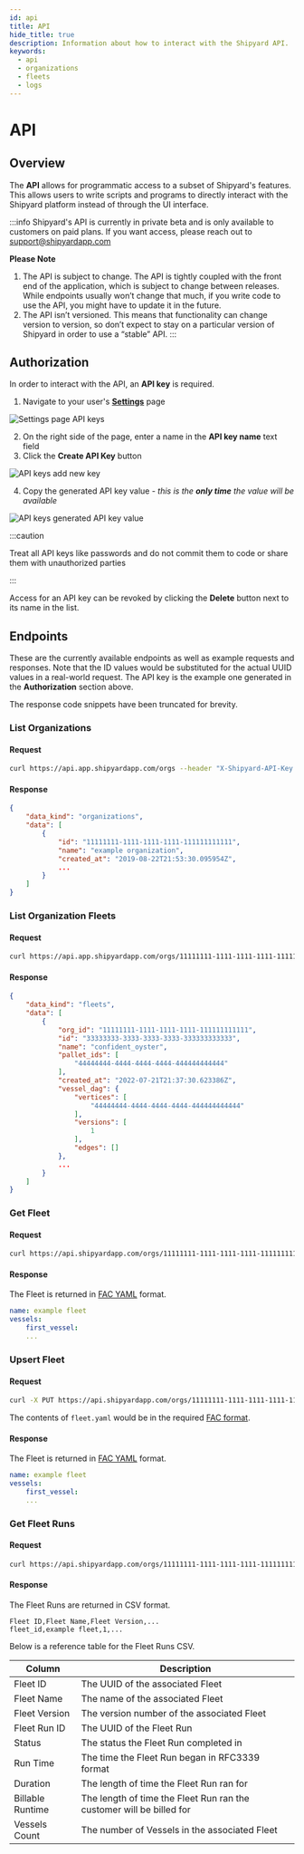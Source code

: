 ```yaml
---
id: api
title: API
hide_title: true
description: Information about how to interact with the Shipyard API.
keywords:
  - api
  - organizations
  - fleets
  - logs
---
```


# API

## Overview

The **API** allows for programmatic access to a subset of Shipyard's features. This allows users to write scripts and programs to directly interact with the Shipyard platform instead of through the UI interface.

:::info
Shipyard's API is currently in private beta and is only available to customers on paid plans. If you want access, please reach out to [support@shipyardapp.com](mailto:support@shipyardapp.com)

**Please Note**
1. The API is subject to change. The API is tightly coupled with the front end of the application, which is subject to change between releases. While endpoints usually won’t change that much, if you write code to use the API, you might have to update it in the future.
2. The API isn’t versioned. This means that functionality can change version to version, so don’t expect to stay on a particular version of Shipyard in order to use a “stable” API.
:::

## Authorization

In order to interact with the API, an **API key** is required.

1. Navigate to your user's [**Settings**](https://app.shipyardapp.com/user/settings) page

![Settings page API keys](../.gitbook/assets/settings-page-api-keys.png)

2. On the right side of the page, enter a name in the **API key name** text field
3. Click the **Create API Key** button

![API keys add new key](../.gitbook/assets/api-keys-add-new-key.png)

4. Copy the generated API key value - _this is the **only time** the value will be available_

![API keys generated API key value](../.gitbook/assets/api-keys-generated-api-key-value.png)

:::caution

Treat all API keys like passwords and do not commit them to code or share them with unauthorized parties

:::

Access for an API key can be revoked by clicking the **Delete** button next to its name in the list.

## Endpoints

These are the currently available endpoints as well as example requests and responses. Note that the ID values would be substituted for the actual UUID values in a real-world request. The API key is the example one generated in the **Authorization** section above.

The response code snippets have been truncated for brevity.

### List Organizations

#### Request

```bash
curl https://api.app.shipyardapp.com/orgs --header "X-Shipyard-API-Key: p1yfkloJnpVnS7VZRDLrw5reU3PNKlDKMel9GAny8lQ="
```

#### Response

```json
{
	"data_kind": "organizations",
	"data": [
		{
			"id": "11111111-1111-1111-1111-111111111111",
			"name": "example organization",
			"created_at": "2019-08-22T21:53:30.095954Z",
			...
		}
	]
}
```

### List Organization Fleets

#### Request

```bash
curl https://api.app.shipyardapp.com/orgs/11111111-1111-1111-1111-111111111111/fleets --header "X-Shipyard-API-Key: p1yfkloJnpVnS7VZRDLrw5reU3PNKlDKMel9GAny8lQ="
```

#### Response

```json
{
	"data_kind": "fleets",
	"data": [
		{
			"org_id": "11111111-1111-1111-1111-111111111111",
			"id": "33333333-3333-3333-3333-333333333333",
			"name": "confident_oyster",
			"pallet_ids": [
				"44444444-4444-4444-4444-444444444444"
			],
			"created_at": "2022-07-21T21:37:30.623386Z",
			"vessel_dag": {
				"vertices": [
					"44444444-4444-4444-4444-444444444444"
				],
				"versions": [
					1
				],
				"edges": []
			},
			...
		}
	]
}
```
### Get Fleet

#### Request

```bash
curl https://api.shipyardapp.com/orgs/11111111-1111-1111-1111-111111111111/projects/22222222-2222-2222-2222-222222222222/fleets/33333333-3333-3333-3333-333333333333 --header "X-Shipyard-API-Key: p1yfkloJnpVnS7VZRDLrw5reU3PNKlDKMel9GAny8lQ="
```

#### Response

The Fleet is returned in [FAC YAML](fac.md) format.

```yaml
name: example fleet
vessels:
    first_vessel:
	...
```

### Upsert Fleet

#### Request

```bash
curl -X PUT https://api.shipyardapp.com/orgs/11111111-1111-1111-1111-111111111111/projects/22222222-2222-2222-2222-222222222222/fleets --data-binary @fleet.yaml -header "Content-type: application/yaml" --header "X-Shipyard-API-Key: p1yfkloJnpVnS7VZRDLrw5reU3PNKlDKMel9GAny8lQ="
```

The contents of `fleet.yaml` would be in the required [FAC format](fac.md).

#### Response

The Fleet is returned in [FAC YAML](fac.md) format.

```yaml
name: example fleet
vessels:
    first_vessel:
	...
```



### Get Fleet Runs

#### Request

```bash
curl https://api.shipyardapp.com/orgs/11111111-1111-1111-1111-111111111111/projects/22222222-2222-2222-2222-222222222222/fleets/33333333-3333-3333-3333-333333333333/runs --header "X-Shipyard-API-Key: p1yfkloJnpVnS7VZRDLrw5reU3PNKlDKMel9GAny8lQ="
```

#### Response

The Fleet Runs are returned in CSV format.

```csv
Fleet ID,Fleet Name,Fleet Version,...
fleet_id,example fleet,1,...
```

Below is a reference table for the Fleet Runs CSV.

| Column | Description |
|---|---|
| Fleet ID | The UUID of the associated Fleet |
| Fleet Name | The name of the associated Fleet |
| Fleet Version | The version number of the associated Fleet |
| Fleet Run ID | The UUID of the Fleet Run |
| Status | The status the Fleet Run completed in |
| Run Time | The time the Fleet Run began in RFC3339 format |
| Duration | The length of time the Fleet Run ran for |
| Billable Runtime | The length of time the Fleet Run ran the customer will be billed for |
| Vessels Count | The number of Vessels in the associated Fleet |